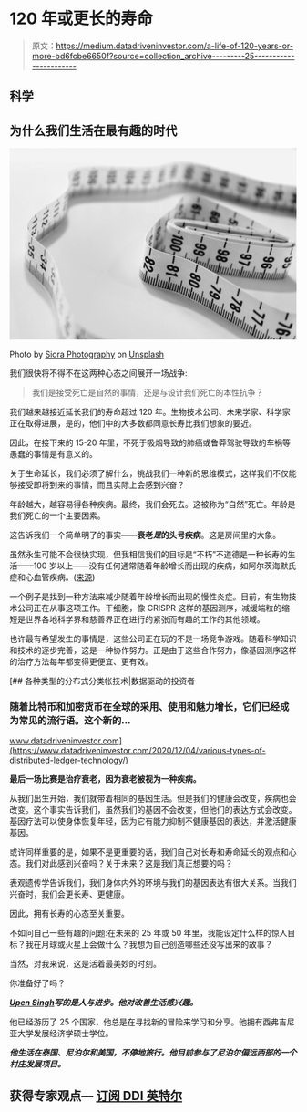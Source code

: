 # 120 年或更长的寿命

> 原文：<https://medium.datadriveninvestor.com/a-life-of-120-years-or-more-bd6fcbe6650f?source=collection_archive---------25----------------------->

## 科学

## 为什么我们生活在最有趣的时代

![](img/15561078218eb4bd222efa4125bd45ff.png)

Photo by [Siora Photography](https://unsplash.com/@siora18?utm_source=medium&utm_medium=referral) on [Unsplash](https://unsplash.com?utm_source=medium&utm_medium=referral)

我们很快将不得不在这两种心态之间展开一场战争:

> 我们是接受死亡是自然的事情，还是与设计我们死亡的本性抗争？

我们越来越接近延长我们的寿命超过 120 年。生物技术公司、未来学家、科学家正在取得进展，是的，他们中的大多数都同意长寿比我们想象的要近。

因此，在接下来的 15-20 年里，不死于吸烟导致的肺癌或鲁莽驾驶导致的车祸等愚蠢的事情是有意义的。

关于生命延长，我们必须了解什么，挑战我们一种新的思维模式，这样我们不仅能够接受即将到来的事情，而且实际上会感到兴奋？

年龄越大，越容易得各种疾病。最终，我们会死去。这被称为“自然”死亡。年龄是我们死亡的一个主要因素。

这告诉我们一个简单明了的事实——**衰老*是*的头号疾病**。这是房间里的大象。

虽然永生可能不会很快实现，但我相信我们的目标是“不朽”不道德是一种长寿的生活——100 岁以上——没有任何通常随着年龄增长而出现的疾病，如阿尔茨海默氏症和心血管疾病。([来源](https://www.jnj.com/innovation/quest-for-immorbidity-to-live-longer-disease-free#:~:text=Can%20you%20guess%20what%20the,%2Dfi%20film%2C%20it's%20not.))

一个例子是找到一种方法来减少随着年龄增长而出现的慢性炎症。目前，有生物技术公司正在从事这项工作。干细胞，像 CRISPR 这样的基因测序，减缓端粒的缩短是世界各地科学界和慈善界正在进行的紧张而有趣的工作的其他领域。

也许最有希望发生的事情是，这些公司正在玩的不是一场竞争游戏。随着科学知识和技术的逐步完善，这是一种协作努力。正是由于这些合作努力，像基因测序这样的治疗方法每年都变得更便宜、更有效。

[](https://www.datadriveninvestor.com/2020/12/04/various-types-of-distributed-ledger-technology/) [## 各种类型的分布式分类帐技术|数据驱动的投资者

### 随着比特币和加密货币在全球的采用、使用和魅力增长，它们已经成为常见的流行语。这个新的…

www.datadriveninvestor.com](https://www.datadriveninvestor.com/2020/12/04/various-types-of-distributed-ledger-technology/) 

**最后一场比赛是治疗衰老，因为衰老被视为一种疾病。**

从我们出生开始，我们就带着相同的基因生活。但是我们的健康会改变，疾病也会改变。这个事实告诉我们，虽然我们的基因不会改变，但他们的表达方式会改变。基因疗法可以使身体恢复年轻，因为它有能力抑制不健康基因的表达，并激活健康基因。

或许同样重要的是，如果不是更重要的话，我们自己对长寿和寿命延长的观点和心态。我们对此感到兴奋吗？关于未来？这是我们真正想要的吗？

表观遗传学告诉我们，我们身体内外的环境与我们的基因表达有很大关系。当我们兴奋时，我们会更长寿、更健康。

因此，拥有长寿的心态至关重要。

不如问自己一些有趣的问题:在未来的 25 年或 50 年里，我能设定什么样的惊人目标？我在月球或火星上会做什么？我想为自己创造哪些还没写出来的故事？

当然，对我来说，这是活着最美妙的时刻。

你准备好了吗？

[***Upen Singh***](https://medium.com/about-me-stories/about-me-upen-singh-4d16999f650c)***写的是人与进步。他对改善生活感兴趣。***

他已经游历了 25 个国家，他总是在寻找新的冒险来学习和分享。他拥有西弗吉尼亚大学发展经济学硕士学位。

***他生活在泰国、尼泊尔和美国，不停地旅行。他目前参与了尼泊尔偏远西部的一个村庄发展项目。***

## 获得专家观点— [订阅 DDI 英特尔](https://datadriveninvestor.com/ddi-intel)